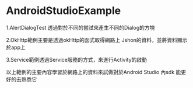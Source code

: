 # AndroidStudioExample
1.AlertDialogTest 透過對於不同的嘗試來產生不同的Dialog的方塊


2.OkHttp範例主要是透過okHttp的函式取得網路上
  Jshon的資料，並將資料顯示於app上

3.Service範例透過Service服務的方式，來進行Activity的啟動


以上範例的主要內容學習於網路上的資料來試做對於Android Studio 內sdk
能更好的去熟悉它
